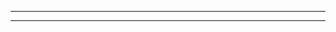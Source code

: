 <!DOCTYPE html>
<html>
<head>
   <title>FLOW</title>
   <hr>
   <applet code = "DragonTrainersTest.class" width = "320" height = "120">

   </applet>
   <hr>
</html>
